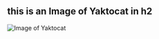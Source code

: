 # <h2> this is an Image of Yaktocat in h2
![Image of Yaktocat](https://octodex.github.com/images/yaktocat.png)
